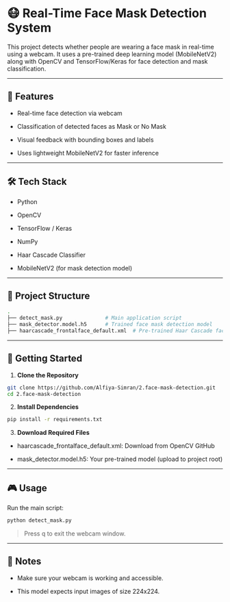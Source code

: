 # 😷 Real-Time Face Mask Detection System
This project detects whether people are wearing a face mask in real-time using a webcam. It uses a pre-trained deep learning model (MobileNetV2) along with OpenCV and TensorFlow/Keras for face detection and mask classification.

---

## 🧠 Features
- Real-time face detection via webcam

- Classification of detected faces as Mask or No Mask

- Visual feedback with bounding boxes and labels

- Uses lightweight MobileNetV2 for faster inference

---

## 🛠️ Tech Stack
- Python

- OpenCV

- TensorFlow / Keras

- NumPy

- Haar Cascade Classifier

- MobileNetV2 (for mask detection model)

---

## 📁 Project Structure
```bash
.
├── detect_mask.py              # Main application script
├── mask_detector.model.h5      # Trained face mask detection model
├── haarcascade_frontalface_default.xml  # Pre-trained Haar Cascade face detector
```

---

## 🚀 Getting Started
1. **Clone the Repository**
```bash
git clone https://github.com/Alfiya-Simran/2.face-mask-detection.git
cd 2.face-mask-detection
```
2. **Install Dependencies**
```bash
pip install -r requirements.txt
```
3. **Download Required Files**
- haarcascade_frontalface_default.xml: Download from OpenCV GitHub

- mask_detector.model.h5: Your pre-trained model (upload to project root)

---

## 🎮 Usage
Run the main script:
```bash
python detect_mask.py
```
> Press q to exit the webcam window.

---

## 📝 Notes
- Make sure your webcam is working and accessible.

- This model expects input images of size 224x224.
